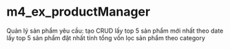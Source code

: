 # m4_ex_productManager
Quản lý sản phẩm yêu cầu:
tạo CRUD
lấy top 5 sản phẩm mới nhất theo date
lấy top 5 sản phẩm đặt nhất
tính tổng vốn
lọc sản phẩm theo category
